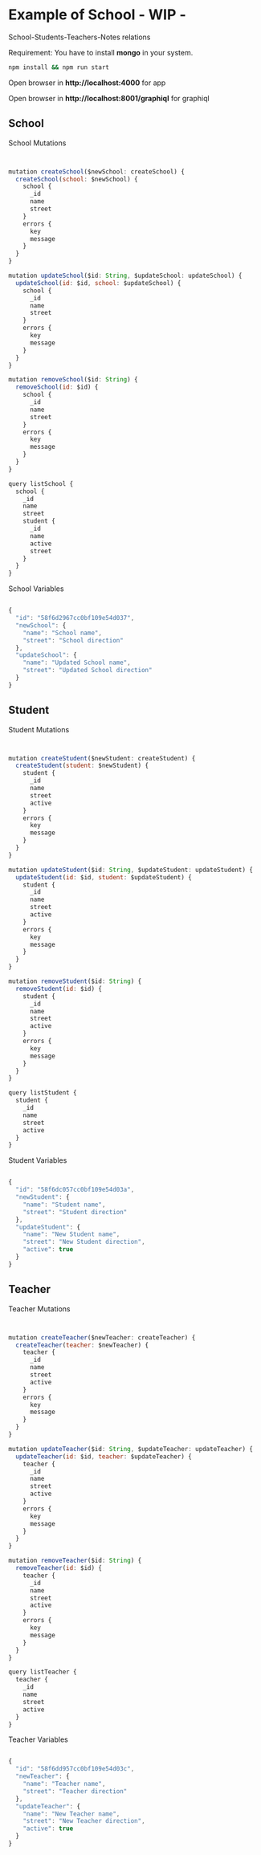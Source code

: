 # Example of School - WIP -

School-Students-Teachers-Notes relations

Requirement: You have to install **mongo** in your system.


```bash
npm install && npm run start
```


Open browser in **http://localhost:4000** for app

Open browser in **http://localhost:8001/graphiql** for graphiql

## School

School Mutations

```javascript


mutation createSchool($newSchool: createSchool) {
  createSchool(school: $newSchool) {
    school {
      _id
      name
      street
    }
    errors {
      key
      message
    }
  }
}

mutation updateSchool($id: String, $updateSchool: updateSchool) {
  updateSchool(id: $id, school: $updateSchool) {
    school {
      _id
      name
      street
    }
    errors {
      key
      message
    }
  }
}

mutation removeSchool($id: String) {
  removeSchool(id: $id) {
    school {
      _id
      name
      street
    }
    errors {
      key
      message
    }
  }
}

query listSchool {
  school {
    _id
    name
    street
    student {
      _id
      name
      active
      street
    }
  }
}


```

School Variables


```Javascript

{
  "id": "58f6d2967cc0bf109e54d037",
  "newSchool": {
    "name": "School name",
    "street": "School direction"
  },
  "updateSchool": {
    "name": "Updated School name",
    "street": "Updated School direction"
  }
}

```

## Student

Student Mutations

```javascript


mutation createStudent($newStudent: createStudent) {
  createStudent(student: $newStudent) {
    student {
      _id
      name
      street
      active
    }
    errors {
      key
      message
    }
  }
}

mutation updateStudent($id: String, $updateStudent: updateStudent) {
  updateStudent(id: $id, student: $updateStudent) {
    student {
      _id
      name
      street
      active
    }
    errors {
      key
      message
    }
  }
}

mutation removeStudent($id: String) {
  removeStudent(id: $id) {
    student {
      _id
      name
      street
      active
    }
    errors {
      key
      message
    }
  }
}

query listStudent {
  student {
    _id
    name
    street
    active
  }
}


```

Student Variables


```Javascript

{
  "id": "58f6dc057cc0bf109e54d03a",
  "newStudent": {
    "name": "Student name",
    "street": "Student direction"
  },
  "updateStudent": {
    "name": "New Student name",
    "street": "New Student direction",
    "active": true
  }
}

```

## Teacher

Teacher Mutations

```javascript


mutation createTeacher($newTeacher: createTeacher) {
  createTeacher(teacher: $newTeacher) {
    teacher {
      _id
      name
      street
      active
    }
    errors {
      key
      message
    }
  }
}

mutation updateTeacher($id: String, $updateTeacher: updateTeacher) {
  updateTeacher(id: $id, teacher: $updateTeacher) {
    teacher {
      _id
      name
      street
      active
    }
    errors {
      key
      message
    }
  }
}

mutation removeTeacher($id: String) {
  removeTeacher(id: $id) {
    teacher {
      _id
      name
      street
      active
    }
    errors {
      key
      message
    }
  }
}

query listTeacher {
  teacher {
    _id
    name
    street
    active
  }
}


```

Teacher Variables


```Javascript

{
  "id": "58f6dd957cc0bf109e54d03c",
  "newTeacher": {
    "name": "Teacher name",
    "street": "Teacher direction"
  },
  "updateTeacher": {
    "name": "New Teacher name",
    "street": "New Teacher direction",
    "active": true
  }
}

```